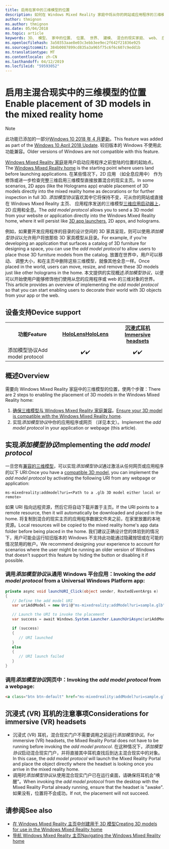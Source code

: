 ```yaml
---
title: 启用在家中的三维模型的位置
description: 如何在 Windows Mixed Reality 家庭中将从你的网站或应用程序的三维模型
author: thmignon
ms.author: thmignon
ms.date: 05/04/2018
ms.topic: article
keywords: 3D、 模型、 家中的位置、 位置、 世界、 建模、 混合的现实家庭、 web、 应用
ms.openlocfilehash: 3a50353aae8e03c3ebb3ee9ec2f642f21836e925
ms.sourcegitcommit: 384b0087899cd835a3a965f75c6f6c607c9edd1b
ms.translationtype: MT
ms.contentlocale: zh-CN
ms.lasthandoff: 04/12/2019
ms.locfileid: "59593052"
---
```

# <a name="enable-placement-of-3d-models-in-the-mixed-reality-home"></a><span data-ttu-id="5d828-104">启用主混合现实中的三维模型的位置</span><span class="sxs-lookup"><span data-stu-id="5d828-104">Enable placement of 3D models in the mixed reality home</span></span>

> [!NOTE]
> <span data-ttu-id="5d828-105">此功能已添加的一部分[Windows 10 2018 年 4 月更新](release-notes-april-2018.md)。</span><span class="sxs-lookup"><span data-stu-id="5d828-105">This feature was added as part of the [Windows 10 April 2018 Update](release-notes-april-2018.md).</span></span> <span data-ttu-id="5d828-106">较旧版本的 Windows 不使用此功能兼容。</span><span class="sxs-lookup"><span data-stu-id="5d828-106">Older versions of Windows are not compatible with this feature.</span></span>

<span data-ttu-id="5d828-107">[Windows Mixed Reality 家庭](navigating-the-windows-mixed-reality-home.md)是用户启动应用程序之前登陆的位置的起始点。</span><span class="sxs-lookup"><span data-stu-id="5d828-107">The [Windows Mixed Reality home](navigating-the-windows-mixed-reality-home.md) is the starting point where users land before launching applications.</span></span> <span data-ttu-id="5d828-108">在某些情况下，2D 应用 （如全息应用中） 作为修饰或进一步检查完整三维启用三维模型直接放置混合的现实主页。</span><span class="sxs-lookup"><span data-stu-id="5d828-108">In some scenarios, 2D apps (like the Holograms app) enable placement of 3D models directly into the mixed reality home as decorations or for further inspection in full 3D.</span></span> <span data-ttu-id="5d828-109">*添加模型协议*喜欢其中它将保持不变，可从你的网站或直接在 Windows Mixed Reality 主页、 应用程序发送的三维模型[三维应用启动器上](3d-app-launcher-design-guidance.md)，2D 应用和全息。</span><span class="sxs-lookup"><span data-stu-id="5d828-109">The *add model protocol* allows you to send a 3D model from your website or application directly into the Windows Mixed Reality home, where it will persist like [3D app launchers](3d-app-launcher-design-guidance.md), 2D apps, and holograms.</span></span> 

<span data-ttu-id="5d828-110">例如，如果要开发应用程序的目录的设计空间的 3D 家具呈现，则可以使用*添加模型协议*以允许用户将放那些 3D 家具模型从目录。</span><span class="sxs-lookup"><span data-stu-id="5d828-110">For example, if you're developing an application that surfaces a catalog of 3D furniture for designing a space, you can use the *add model protocol* to allow users to place those 3D furniture models from the catalog.</span></span> <span data-ttu-id="5d828-111">放置在世界中，用户可以移动、 调整大小，和在主页中删除这些三维模型，就像其他全息一样。</span><span class="sxs-lookup"><span data-stu-id="5d828-111">Once placed in the world, users can move, resize, and remove these 3D models just like other holograms in the home.</span></span> <span data-ttu-id="5d828-112">本文提供的实现概述*添加模型协议*，以便可以开始使用户能够修饰他们使用从您的应用程序或 web 的三维对象的世界。</span><span class="sxs-lookup"><span data-stu-id="5d828-112">This article provides an overview of implementing the *add model protocol* so that you can start enabling users to decorate their world with 3D objects from your app or the web.</span></span>

## <a name="device-support"></a><span data-ttu-id="5d828-113">设备支持</span><span class="sxs-lookup"><span data-stu-id="5d828-113">Device support</span></span>

<table>
<tr>
<th><span data-ttu-id="5d828-114">功能</span><span class="sxs-lookup"><span data-stu-id="5d828-114">Feature</span></span></th><th style="width:150px"> <span data-ttu-id="5d828-115"><a href="hololens-hardware-details.md">HoloLens</a></span><span class="sxs-lookup"><span data-stu-id="5d828-115"><a href="hololens-hardware-details.md">HoloLens</a></span></span></th><th style="width:150px"> <span data-ttu-id="5d828-116"><a href="immersive-headset-hardware-details.md">沉浸式耳机</a></span><span class="sxs-lookup"><span data-stu-id="5d828-116"><a href="immersive-headset-hardware-details.md">Immersive headsets</a></span></span></th>
</tr><tr>
<td><span data-ttu-id="5d828-117">添加模型协议</span><span class="sxs-lookup"><span data-stu-id="5d828-117">Add model protocol</span></span></td><td style="text-align: center;"> <span data-ttu-id="5d828-118">✔️</span><span class="sxs-lookup"><span data-stu-id="5d828-118">✔️</span></span></td><td style="text-align: center;"> <span data-ttu-id="5d828-119">✔️</span><span class="sxs-lookup"><span data-stu-id="5d828-119">✔️</span></span></td>
</tr>
</table>

## <a name="overview"></a><span data-ttu-id="5d828-120">概述</span><span class="sxs-lookup"><span data-stu-id="5d828-120">Overview</span></span>

<span data-ttu-id="5d828-121">需要向 Windows Mixed Reality 家庭中的三维模型的位置，使两个步骤：</span><span class="sxs-lookup"><span data-stu-id="5d828-121">There are 2 steps to enabling the placement of 3D models in the Windows Mixed Reality home:</span></span>
1. <span data-ttu-id="5d828-122">[确保三维模型与 Windows Mixed Reality 家庭兼容](creating-3d-models-for-use-in-the-windows-mixed-reality-home.md)。</span><span class="sxs-lookup"><span data-stu-id="5d828-122">[Ensure your 3D model is compatible with the Windows Mixed Reality home](creating-3d-models-for-use-in-the-windows-mixed-reality-home.md).</span></span>
2. <span data-ttu-id="5d828-123">实现*添加模型协议*中你的应用程序或网页 （详见本文）。</span><span class="sxs-lookup"><span data-stu-id="5d828-123">Implement the *add model protocol* in your application or webpage (this article).</span></span>

## <a name="implementing-the-add-model-protocol"></a><span data-ttu-id="5d828-124">实现*添加模型协议*</span><span class="sxs-lookup"><span data-stu-id="5d828-124">Implementing the *add model protocol*</span></span>

<span data-ttu-id="5d828-125">一旦您有[兼容的三维模型](creating-3d-models-for-use-in-the-windows-mixed-reality-home.md)，可以实现*添加模型协议*通过激活从任何网页或应用程序的以下 URI:</span><span class="sxs-lookup"><span data-stu-id="5d828-125">Once you have a [compatible 3D model](creating-3d-models-for-use-in-the-windows-mixed-reality-home.md), you can implement the *add model protocol* by activating the following URI from any webpage or application:</span></span>

```
ms-mixedreality:addmodel?uri=<Path to a .glb 3D model either local or remote>
```

<span data-ttu-id="5d828-126">如果 URI 指向远程资源，然后它将自动下载并置于主页。</span><span class="sxs-lookup"><span data-stu-id="5d828-126">If the URI points to a remote resource, then it will automatically be downloaded and placed in the home.</span></span> <span data-ttu-id="5d828-127">将复制到混合的现实主页的应用程序数据文件夹之前，在家里放置的本地资源。</span><span class="sxs-lookup"><span data-stu-id="5d828-127">Local resources will be copied to the mixed reality home's app data folder before being placed in the home.</span></span> <span data-ttu-id="5d828-128">我们建议正确设计您的体验到的情况下，用户可能会运行较旧版本的 Windows 不支持此功能通过隐藏按钮或在可能的情况禁用的帐户。</span><span class="sxs-lookup"><span data-stu-id="5d828-128">We recommend designing your experience to account for scenarios where the user might be running an older version of Windows that doesn't support this feature by hiding the button or disabling it if possible.</span></span> 

### <a name="invoking-the-add-model-protocol-from-a-universal-windows-platform-app"></a><span data-ttu-id="5d828-129">调用*添加模型协议*从通用 Windows 平台应用：</span><span class="sxs-lookup"><span data-stu-id="5d828-129">Invoking the *add model protocol* from a Universal Windows Platform app:</span></span>

```C#
private async void launchURI_Click(object sender, RoutedEventArgs e)
{
   // Define the add model URI
   var uriAddModel = new Uri(@"ms-mixedreality:addModel?uri=sample.glb");

   // Launch the URI to invoke the placement
   var success = await Windows.System.Launcher.LaunchUriAsync(uriAddModel);

   if (success)
   {
      // URI launched
   }
   else
   {
      // URI launch failed
   }
}
```

### <a name="invoking-the-add-model-protocol-from-a-webpage"></a><span data-ttu-id="5d828-130">调用*添加模型协议*网页中：</span><span class="sxs-lookup"><span data-stu-id="5d828-130">Invoking the *add model protocol* from a webpage:</span></span>

```html
<a class="btn btn-default" href="ms-mixedreality:addModel?uri=sample.glb"> Place 3D Model </a>
```

## <a name="considerations-for-immersive-vr-headsets"></a><span data-ttu-id="5d828-131">沉浸式 (VR) 耳机的注意事项</span><span class="sxs-lookup"><span data-stu-id="5d828-131">Considerations for immersive (VR) headsets</span></span>

* <span data-ttu-id="5d828-132">沉浸式 (VR) 耳机，混合现实门户不需要调用之前运行*添加模型协议*。</span><span class="sxs-lookup"><span data-stu-id="5d828-132">For immersive (VR) headsets, the Mixed Reality Portal does not have to be running before invoking the *add model protocol*.</span></span> <span data-ttu-id="5d828-133">在这种情况下，*添加模型协议*启动混合现实门户，并将直接其中耳机查找后到达主混合现实中的对象。</span><span class="sxs-lookup"><span data-stu-id="5d828-133">In this case, the *add model protocol* will launch the Mixed Reality Portal and place the object directly where the headset is looking once you arrive in the mixed reality home.</span></span> 
* <span data-ttu-id="5d828-134">调用时*添加模型协议*从使用混合现实门户已在运行桌面，请确保将耳机会"唤醒"。</span><span class="sxs-lookup"><span data-stu-id="5d828-134">When invoking the *add model protocol* from the desktop with the Mixed Reality Portal already running, ensure that the headset is "awake".</span></span> <span data-ttu-id="5d828-135">如果没有，位置将不会成功。</span><span class="sxs-lookup"><span data-stu-id="5d828-135">If not, the placement will not succeed.</span></span> 

## <a name="see-also"></a><span data-ttu-id="5d828-136">请参阅</span><span class="sxs-lookup"><span data-stu-id="5d828-136">See also</span></span>

* [<span data-ttu-id="5d828-137">在 Windows Mixed Reality 主页中创建用于 3D 模型</span><span class="sxs-lookup"><span data-stu-id="5d828-137">Creating 3D models for use in the Windows Mixed Reality home</span></span>](creating-3d-models-for-use-in-the-windows-mixed-reality-home.md)
* [<span data-ttu-id="5d828-138">导航 Windows Mixed Reality 主页</span><span class="sxs-lookup"><span data-stu-id="5d828-138">Navigating the Windows Mixed Reality home</span></span>](navigating-the-windows-mixed-reality-home.md)

